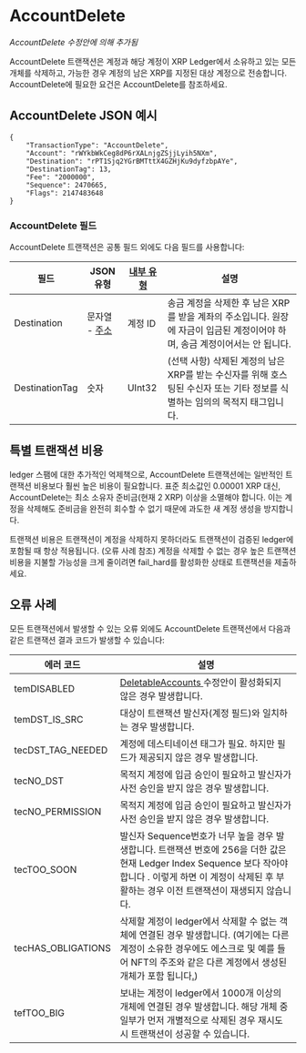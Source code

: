 # AccountDelete

_AccountDelete 수정안에 의해 추가됨_

AccountDelete 트랜잭션은 계정과 해당 계정이 XRP Ledger에서 소유하고 있는 모든 개체를 삭제하고, 가능한 경우 계정의 남은 XRP를 지정된 대상 계정으로 전송합니다. AccountDelete에 필요한 요건은 AccountDelete를 참조하세요.

## AccountDelete JSON 예시

```
{
    "TransactionType": "AccountDelete",
    "Account": "rWYkbWkCeg8dP6rXALnjgZSjjLyih5NXm",
    "Destination": "rPT1Sjq2YGrBMTttX4GZHjKu9dyfzbpAYe",
    "DestinationTag": 13,
    "Fee": "2000000",
    "Sequence": 2470665,
    "Flags": 2147483648
}
```

### AccountDelete 필드

AccountDelete 트랜잭션은 공통 필드 외에도 다음 필드를 사용합니다:

| 필드             | JSON 유형                                                      | [내부 유형](https://xrpl.org/serialization.html) | 설명                                                                        |
| -------------- | ------------------------------------------------------------ | -------------------------------------------- | ------------------------------------------------------------------------- |
| Destination    | 문자열 - [주소](https://xrpl.org/basic-data-types.html#addresses) | 계정 ID                                        | 송금 계정을 삭제한 후 남은 XRP를 받을 계좌의 주소입니다. 원장에 자금이 입금된 계정이어야 하며, 송금 계정이어서는 안 됩니다. |
| DestinationTag | 숫자                                                           | UInt32                                       | (선택 사항) 삭제된 계정의 남은 XRP를 받는 수신자를 위해 호스팅된 수신자 또는 기타 정보를 식별하는 임의의 목적지 태그입니다. |

## 특별 트랜잭션 비용

ledger 스팸에 대한 추가적인 억제책으로, AccountDelete 트랜잭션에는 일반적인 트랜잭션 비용보다 훨씬 높은 비용이 필요합니다. 표준 최소값인 0.00001 XRP 대신, AccountDelete는 최소 소유자 준비금(현재 2 XRP) 이상을 소멸해야 합니다. 이는 계정을 삭제해도 준비금을 완전히 회수할 수 없기 때문에 과도한 새 계정 생성을 방지합니다.

트랜잭션 비용은 트랜잭션이 계정을 삭제하지 못하더라도 트랜잭션이 검증된 ledger에 포함될 때 항상 적용됩니다. (오류 사례 참조) 계정을 삭제할 수 없는 경우 높은 트랜잭션 비용을 지불할 가능성을 크게 줄이려면 fail\_hard를 활성화한 상태로 트랜잭션을 제출하세요.

## 오류 사례

모든 트랜잭션에서 발생할 수 있는 오류 외에도 AccountDelete 트랜잭션에서 다음과 같은 트랜잭션 결과 코드가 발생할 수 있습니다:

| 에러 코드               | 설명                                                                                                                                                                                                                 |
| ------------------- | ------------------------------------------------------------------------------------------------------------------------------------------------------------------------------------------------------------------ |
| temDISABLED         | [DeletableAccounts ](https://xrpl.org/known-amendments.html#deletableaccounts)수정안이 활성화되지 않은 경우 발생합니다.                                                                                                              |
| temDST\_IS\_SRC     | 대상이 트랜잭션 발신자(계정 필드)와 일치하는 경우 발생합니다.                                                                                                                                                                                |
| tecDST\_TAG\_NEEDED | 계정에 데스티네이션 태그가 필요. 하지만 필드가 제공되지 않은 경우 발생합니다.                                                                                                                                                                       |
| tecNO\_DST          | 목적지 계정에 입금 승인이 필요하고 발신자가 사전 승인을 받지 않은 경우 발생합니다.                                                                                                                                                                    |
| tecNO\_PERMISSION   | 목적지 계정에 입금 승인이 필요하고 발신자가 사전 승인을 받지 않은 경우 발생합니다.                                                                                                                                                                    |
| tecTOO\_SOON        | 발신자 Sequence번호가 너무 높을 경우 발생합니다. 트랜잭션 번호에 256을 더한 값은 현재 Ledger Index Sequence 보다 작아야 합니다 . 이렇게 하면 이 계정이 삭제된 후 부활하는 경우 이전 트랜잭션이 재생되지 않습니다.                                                                           |
| tecHAS\_OBLIGATIONS | 삭제할 계정이 ledger에서 삭제할 수 없는 객체에 연결된 경우 발생합니다. (여기에는 다른 계정이 소유한 경우에도 에스크로 및 예를 들어 NFT의 주조와 같은 다른 계정에서 생성된 개체가 포함 됩니다[.](https://github.com/XRPLF/rippled/blob/develop/src/ripple/app/tx/impl/DeleteAccount.cpp#L197)) |
| tefTOO\_BIG         | 보내는 계정이 ledger에서 1000개 이상의 개체에 연결된 경우 발생합니다. 해당 개체 중 일부가 먼저 개별적으로 삭제된 경우 재시도 시 트랜잭션이 성공할 수 있습니다.                                                                                                                   |
